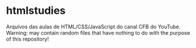 # htmlstudies
Arquivos das aulas de HTML/CSS/JavaScript do canal CFB do YouTube.
Warning: may contain random files that have nothing to do with the purpose of this repository!
